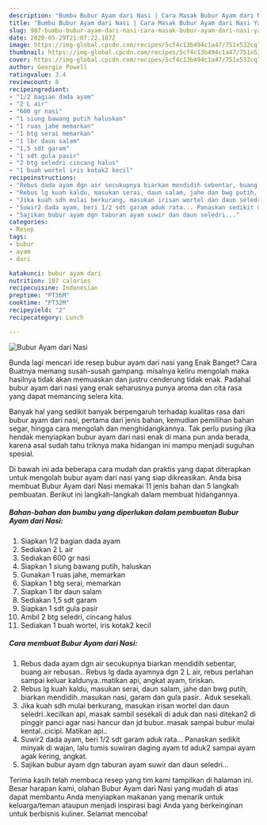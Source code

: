 ```yaml
---
description: "Bumbu Bubur Ayam dari Nasi | Cara Masak Bubur Ayam dari Nasi Yang Sempurna"
title: "Bumbu Bubur Ayam dari Nasi | Cara Masak Bubur Ayam dari Nasi Yang Sempurna"
slug: 987-bumbu-bubur-ayam-dari-nasi-cara-masak-bubur-ayam-dari-nasi-yang-sempurna
date: 2020-05-29T21:07:22.187Z
image: https://img-global.cpcdn.com/recipes/5cf4c13b494c1a47/751x532cq70/bubur-ayam-dari-nasi-foto-resep-utama.jpg
thumbnail: https://img-global.cpcdn.com/recipes/5cf4c13b494c1a47/751x532cq70/bubur-ayam-dari-nasi-foto-resep-utama.jpg
cover: https://img-global.cpcdn.com/recipes/5cf4c13b494c1a47/751x532cq70/bubur-ayam-dari-nasi-foto-resep-utama.jpg
author: Georgie Powell
ratingvalue: 3.4
reviewcount: 8
recipeingredient:
- "1/2 bagian dada ayam"
- "2 L air"
- "600 gr nasi"
- "1 siung bawang putih haluskan"
- "1 ruas jahe memarkan"
- "1 btg serai memarkan"
- "1 lbr daun salam"
- "1,5 sdt garam"
- "1 sdt gula pasir"
- "2 btg seledri cincang halus"
- "1 buah wortel iris kotak2 kecil"
recipeinstructions:
- "Rebus dada ayam dgn air secukupnya biarkan mendidih sebentar, buang air rebusan.. Rebus lg dada ayamnya dgn 2 L air, rebus perlahan sampai keluar kaldunya..matikan api, angkat ayam, tiriskan."
- "Rebus lg kuah kaldu, masukan serai, daun salam, jahe dan bwg putih, biarkan mendidih..masukan nasi, garam dan gula pasir.. Aduk sesekali."
- "Jika kuah sdh mulai berkurang, masukan irisan wortel dan daun seledri..kecilkan api, masak sambil sesekali di aduk dan nasi ditekan2 di pinggir panci agar nasi hancur dan jd bubur..masak sampai bubur mulai kental..cicipi. Matikan api.."
- "Suwir2 dada ayam, beri 1/2 sdt garam aduk rata... Panaskan sedikit minyak di wajan, lalu tumis suwiran daging ayam td aduk2 sampai ayam agak kering, angkat."
- "Sajikan bubur ayam dgn taburan ayam suwir dan daun seledri..."
categories:
- Resep
tags:
- bubur
- ayam
- dari

katakunci: bubur ayam dari 
nutrition: 107 calories
recipecuisine: Indonesian
preptime: "PT36M"
cooktime: "PT32M"
recipeyield: "2"
recipecategory: Lunch

---
```



![Bubur Ayam dari Nasi](https://img-global.cpcdn.com/recipes/5cf4c13b494c1a47/751x532cq70/bubur-ayam-dari-nasi-foto-resep-utama.jpg)

Bunda lagi mencari ide resep bubur ayam dari nasi yang Enak Banget? Cara Buatnya memang susah-susah gampang. misalnya keliru mengolah maka hasilnya tidak akan memuaskan dan justru cenderung tidak enak. Padahal bubur ayam dari nasi yang enak seharusnya punya aroma dan cita rasa yang dapat memancing selera kita.

Banyak hal yang sedikit banyak berpengaruh terhadap kualitas rasa dari bubur ayam dari nasi, pertama dari jenis bahan, kemudian pemilihan bahan segar, hingga cara mengolah dan menghidangkannya. Tak perlu pusing jika hendak menyiapkan bubur ayam dari nasi enak di mana pun anda berada, karena asal sudah tahu triknya maka hidangan ini mampu menjadi suguhan spesial.




Di bawah ini ada beberapa cara mudah dan praktis yang dapat diterapkan untuk mengolah bubur ayam dari nasi yang siap dikreasikan. Anda bisa membuat Bubur Ayam dari Nasi memakai 11 jenis bahan dan 5 langkah pembuatan. Berikut ini langkah-langkah dalam membuat hidangannya.

<!--inarticleads1-->

##### Bahan-bahan dan bumbu yang diperlukan dalam pembuatan Bubur Ayam dari Nasi:

1. Siapkan 1/2 bagian dada ayam
1. Sediakan 2 L air
1. Sediakan 600 gr nasi
1. Siapkan 1 siung bawang putih, haluskan
1. Gunakan 1 ruas jahe, memarkan
1. Siapkan 1 btg serai, memarkan
1. Siapkan 1 lbr daun salam
1. Sediakan 1,5 sdt garam
1. Siapkan 1 sdt gula pasir
1. Ambil 2 btg seledri, cincang halus
1. Sediakan 1 buah wortel, iris kotak2 kecil




<!--inarticleads2-->

##### Cara membuat Bubur Ayam dari Nasi:

1. Rebus dada ayam dgn air secukupnya biarkan mendidih sebentar, buang air rebusan.. Rebus lg dada ayamnya dgn 2 L air, rebus perlahan sampai keluar kaldunya..matikan api, angkat ayam, tiriskan.
1. Rebus lg kuah kaldu, masukan serai, daun salam, jahe dan bwg putih, biarkan mendidih..masukan nasi, garam dan gula pasir.. Aduk sesekali.
1. Jika kuah sdh mulai berkurang, masukan irisan wortel dan daun seledri..kecilkan api, masak sambil sesekali di aduk dan nasi ditekan2 di pinggir panci agar nasi hancur dan jd bubur..masak sampai bubur mulai kental..cicipi. Matikan api..
1. Suwir2 dada ayam, beri 1/2 sdt garam aduk rata... Panaskan sedikit minyak di wajan, lalu tumis suwiran daging ayam td aduk2 sampai ayam agak kering, angkat.
1. Sajikan bubur ayam dgn taburan ayam suwir dan daun seledri...




Terima kasih telah membaca resep yang tim kami tampilkan di halaman ini. Besar harapan kami, olahan Bubur Ayam dari Nasi yang mudah di atas dapat membantu Anda menyiapkan makanan yang menarik untuk keluarga/teman ataupun menjadi inspirasi bagi Anda yang berkeinginan untuk berbisnis kuliner. Selamat mencoba!
